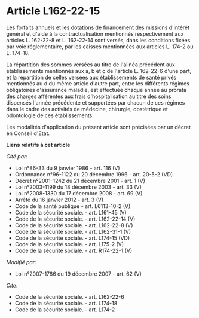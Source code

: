 # Article L162-22-15

Les forfaits annuels et les dotations de financement des missions d'intérêt général et d'aide à la contractualisation
mentionnés respectivement aux articles L. 162-22-8 et L. 162-22-14 sont versés, dans les conditions fixées par voie
réglementaire, par les caisses mentionnées aux articles L. 174-2 ou L. 174-18. 

La répartition des sommes versées au titre de l'alinéa précédent aux établissements mentionnés aux a, b et c de l'article L.
162-22-6 d'une part, et la répartition de celles versées aux établissements de santé privés mentionnés au d du même article
d'autre part, entre les différents régimes obligatoires d'assurance maladie, est effectuée chaque année au prorata des
charges afférentes aux frais d'hospitalisation au titre des soins dispensés l'année précédente et supportées par chacun de
ces régimes dans le cadre des activités de médecine, chirurgie, obstétrique et odontologie de ces établissements. 

Les modalités d'application du présent article sont précisées par un décret en Conseil d'Etat.

**Liens relatifs à cet article**

_Cité par_:

  - Loi n°86-33 du 9 janvier 1986 - art. 116 (V)
  - Ordonnance n°96-1122 du 20 décembre 1996 - art. 20-5-2 (VD)
  - Décret n°2001-1242 du 21 décembre 2001 - art. 1 (V)
  - Loi n°2003-1199 du 18 décembre 2003 - art. 33 (V)
  - Loi n°2008-1330 du 17 décembre 2008 - art. 69 (V)
  - Arrêté du 16 janvier 2012 - art. 3 (V)
  - Code de la santé publique - art. L6113-10-2 (V)
  - Code de la sécurité sociale. - art. L161-45 (V)
  - Code de la sécurité sociale. - art. L162-22-14 (V)
  - Code de la sécurité sociale. - art. L162-22-8 (V)
  - Code de la sécurité sociale. - art. L162-31-1 (V)
  - Code de la sécurité sociale. - art. L174-15 (VD)
  - Code de la sécurité sociale. - art. L175-2 (V)
  - Code de la sécurité sociale. - art. R174-22-1 (V)

_Modifié par_:

  - Loi n°2007-1786 du 19 décembre 2007 - art. 62 (V)

_Cite_:

  - Code de la sécurité sociale. - art. L162-22-6
  - Code de la sécurité sociale. - art. L174-18
  - Code de la sécurité sociale. - art. L174-2
